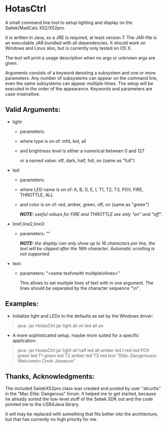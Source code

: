 # HotasCtrl

A small command line tool to setup lighting and display on the Saitek/MadCatz
X52/X52pro.

It is written in Java, so a JRE is required, at least version 7. The JAR-file
is an executable JAR bundled with all dependencies. It should work on Windows
and Linux also, but is currently only tested on OS X.

The tool will print a usage description when no args or unknown args are
given.

Arguments consists of a keyword denoting a subsystem and one or more
parameters. Any number of subsystems can appear on the command line, even the
same subsystems can appear multiple times. The setup will be executed in the
order of the appearance. Keywords and parameters are case-insensitive.

## Valid Arguments:

- light:
    - parameters: <type> <brightness level>
    - where type is on of: mfd, led, all
    - and brightness level is either a numerical between 0 and 127
      
      or a named value: off, dark, half, full, on (same as "full")

- led:
    - parameters: <LED name> <color>
    - where LED name is on of: A, B, D, E, I, T1, T2, T3, POV, FIRE, THROTTLE, ALL
    - and color is on of: red, amber, green, off, on (same as "green")
    
      _**NOTE:** useful values for FIRE and THROTTLE are only "on" and "off"._

- line1,line2,line3:
    - parameters: "<some text>"
    
      _**NOTE:** the display can only show up to 16 characters per line,
        the text will be clipped after the 16th character.
        Automatic scrolling is not supported._

- text:
    - parameters: "<some text\nwith multiple\nlines>"
    
      This allows to set multiple lines of text with in one argument.
      The lines should be separated by the character sequence "\n".


## Examples:

- Initialize light and LEDs to the defaults as set by the Windows driver:

> java -jar HotasCtrl.jar light all on led all on

- A more sophisticated setup, maybe more suited for a specific application:

> java -jar HotasCtrl.jar light all half led all amber led I red led POV green led T1 green led T2 amber led T3 red text "Elite: Dangerous\n    Welcome\n Cmdr  Jameson"


## Thanks, Acknowledgments:

The included SaitekX52pro class was created and posted by user "atcurtis" 
in the "Mac Elite: Dangerous" forum. It helped me to get started, because he 
already sorted the low-level stuff of the Saitek SDK out and the code pointed
me to the USB4Java library.

It will may be replaced with something that fits better into the architecture,
but that has currently no high priority for me.
